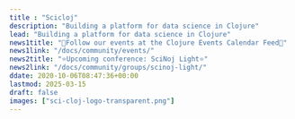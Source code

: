 ```yaml
---
title : "Scicloj"
description: "Building a platform for data science in Clojure"
lead: "Building a platform for data science in Clojure"
news1title: "📅Follow our events at the Clojure Events Calendar Feed📅"
news1link: "/docs/community/events/"
news2title: "⭐Upcoming conference: SciNoj Light⭐"
news2link: "/docs/community/groups/scinoj-light/"
ddate: 2020-10-06T08:47:36+00:00
lastmod: 2025-03-15
draft: false
images: ["sci-cloj-logo-transparent.png"]
---
```

